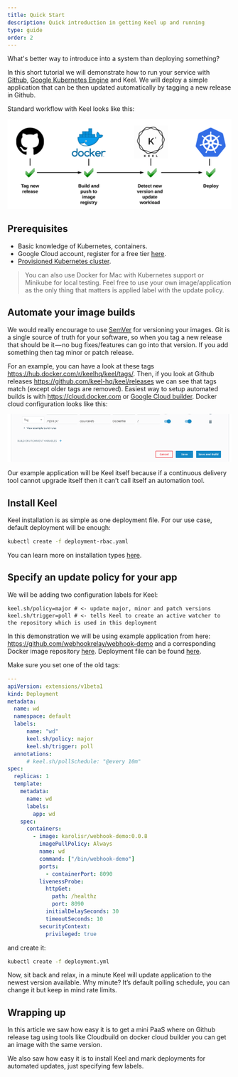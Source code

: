 ```yaml
---
title: Quick Start
description: Quick introduction in getting Keel up and running
type: guide
order: 2
---
```


What's better way to introduce into a system than deploying something?

In this short tutorial we will demonstrate how to run your service with [Github](https://github.com), [Google Kubernetes Engine](https://cloud.google.com/kubernetes-engine/) and Keel. We will deploy a simple application that can be then updated automatically by tagging a new release in Github.

Standard workflow with Keel looks like this:

![Keel Workflow](/images/keel-workflow.png)

## Prerequisites

- Basic knowledge of Kubernetes, containers.
- Google Cloud account, register for a free tier [here](https://cloud.google.com/free/).
- [Provisioned Kubernetes cluster](https://cloud.google.com/kubernetes-engine/).


> You can also use Docker for Mac with Kubernetes support or Minikube for local testing. Feel free to use your own image/application as the only thing that matters is applied label with the update policy.

## Automate your image builds

We would really encourage to use [SemVer](http://semver.org/) for versioning your images. Git is a single source of truth for your software, so when you tag a new release that should be it — no bug fixes/features can go into that version. If you add something then tag minor or patch release.

For an example, you can have a look at these tags https://hub.docker.com/r/keelhq/keel/tags/. Then, if you look at Github releases https://github.com/keel-hq/keel/releases we can see that tags match (except older tags are removed). Easiest way to setup automated builds is with https://cloud.docker.com or [Google Cloud builder](https://cloud.google.com/container-builder/docs/). Docker cloud configuration looks like this:

![Docker cloud config](/images/docker-cloud-config.png)

Our example application will be Keel itself because if a continuous delivery tool cannot upgrade itself then it can’t call itself an automation tool.

## Install Keel

Keel installation is as simple as one deployment file. For our use case, default deployment will be enough:

```bash
kubectl create -f deployment-rbac.yaml
```

You can learn more on installation types [here](/v1/guide/installation.html).

## Specify an update policy for your app

We will be adding two configuration labels for Keel:

```
keel.sh/policy=major # <- update major, minor and patch versions
keel.sh/trigger=poll # <- tells Keel to create an active watcher to the repository which is used in this deployment
```

In this demonstration we will be using example application from here: https://github.com/webhookrelay/webhook-demo and a corresponding Docker image repository [here](https://hub.docker.com/r/karolisr/webhook-demo/tags/). Deployment file can be found [here](https://github.com/webhookrelay/webhook-demo/blob/master/hack/deployment.yml).

Make sure you set one of the old tags:

```yaml
---
apiVersion: extensions/v1beta1
kind: Deployment
metadata: 
  name: wd
  namespace: default
  labels: 
      name: "wd"
      keel.sh/policy: major
      keel.sh/trigger: poll      
  annotations:
      # keel.sh/pollSchedule: "@every 10m"
spec:
  replicas: 1
  template:
    metadata:
      name: wd
      labels:
        app: wd        
    spec:
      containers:                    
        - image: karolisr/webhook-demo:0.0.8
          imagePullPolicy: Always            
          name: wd
          command: ["/bin/webhook-demo"]
          ports:
            - containerPort: 8090       
          livenessProbe:
            httpGet:
              path: /healthz
              port: 8090
            initialDelaySeconds: 30
            timeoutSeconds: 10
          securityContext:
            privileged: true

```

and create it:

```bash
kubectl create -f deployment.yml
```

Now, sit back and relax, in a minute Keel will update application to the newest version available. Why minute? It’s default polling schedule, you can change it but keep in mind rate limits.

## Wrapping up

In this article we saw how easy it is to get a mini PaaS where on Github release tag using tools like Cloudbuild on docker cloud builder you can get an image with the same version.

We also saw how easy it is to install Keel and mark deployments for automated updates, just specifying few labels. 
